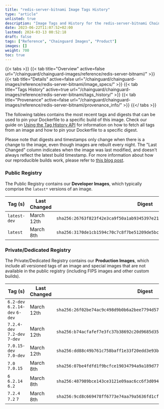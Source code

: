 ```yaml
---
title: "redis-server-bitnami Image Tags History"
type: "article"
unlisted: true
description: "Image Tags and History for the redis-server-bitnami Chainguard Image"
date: 2023-06-22T11:07:52+02:00
lastmod: 2024-03-13 00:52:18
draft: false
tags: ["Reference", "Chainguard Images", "Product"]
images: []
weight: 700
toc: true
---
```


{{< tabs >}}
{{< tab title="Overview" active=false url="/chainguard/chainguard-images/reference/redis-server-bitnami/" >}}
{{< tab title="Details" active=false url="/chainguard/chainguard-images/reference/redis-server-bitnami/image_specs/" >}}
{{< tab title="Tags History" active=true url="/chainguard/chainguard-images/reference/redis-server-bitnami/tags_history/" >}}
{{< tab title="Provenance" active=false url="/chainguard/chainguard-images/reference/redis-server-bitnami/provenance_info/" >}}
{{</ tabs >}}

The following tables contains the most recent tags and digests that can be used to pin your Dockerfile to a specific build of this image. Check our guide on [Using the Tag History API](/chainguard/chainguard-images/using-the-tag-history-api/) for information on how to fetch all tags from an image and how to pin your Dockerfile to a specific digest.

Please note that digests and timestamps only change when there is a change to the image, even though images are rebuilt every night. The "Last Changed" column indicates when the image was last modified, and doesn't always reflect the latest build timestamp. For more information about how our reproducible builds work, please refer to [this blog post](https://www.chainguard.dev/unchained/reproducing-chainguards-reproducible-image-builds).

### Public Registry
The Public Registry contains our **Developer Images**, which typically comprise the `latest*` versions of an image.

| Tag (s)       | Last Changed | Digest                                                                    |
|---------------|--------------|---------------------------------------------------------------------------|
|  `latest-dev` | March 12th   | `sha256:26763f823f42e3ca9f50a1ab9345397e2101c2fda006a028a933590ec78d2eae` |
|  `latest`     | March 8th    | `sha256:3170de1cb1594c70c7c8f7be51209de5bc55bf95e13a126f175c7c04ffa2aef7` |


### Private/Dedicated Registry
The Private/Dedicated Registry contains our **Production Images**, which include all versioned tags of an image and special images that are not available in the public registry (including FIPS images and other custom builds).

| Tag (s)                         | Last Changed | Digest                                                                    |
|---------------------------------|--------------|---------------------------------------------------------------------------|
|  `6.2-dev` `6.2.14-dev` `6-dev` | March 12th   | `sha256:26f02be74ac9c498d9b0b6a2bee7794d5713b05e54b9c43a6f5936b56ebc70d6` |
|  `7.2.4-dev` `7.2-dev` `7-dev`  | March 12th   | `sha256:b74acfafef7e3fc37b38692c20d9685d35dc03c7f4975f4e09c003767b7cf025` |
|  `7.0.15-dev` `7.0-dev`         | March 12th   | `sha256:dd88c49b761c758baff1e33f20edd3e93bca9d01c5260192fb5e44fa85dd79a2` |
|  `7.0` `7.0.15`                 | March 8th    | `sha256:07be4fdfd1f9bcfce19034794a9a189d77f9c0acc35dcff6640cdb66688cb02e` |
|  `6` `6.2.14` `6.2`             | March 8th    | `sha256:487989bce143ce3121e09aac6cc6f3d094fadc2697fc80fbdcefd5e1ee1c30e3` |
|  `7.2.4` `7.2` `7`              | March 8th    | `sha256:9cd8c669478ff6773e74aa79a5636fd1cf35195fbb72fd93faa303d8023cfd57` |

